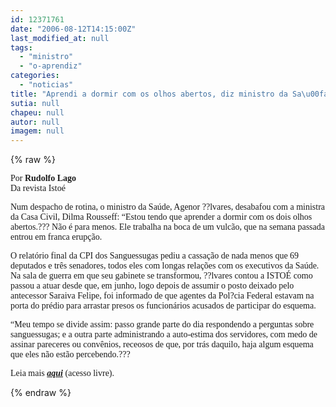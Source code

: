 ```yaml
---
id: 12371761
date: "2006-08-12T14:15:00Z"
last_modified_at: null
tags:
  - "ministro"
  - "o-aprendiz"
categories:
  - "noticias"
title: "Aprendi a dormir com os olhos abertos, diz ministro da Sa\u00fade"
sutia: null
chapeu: null
autor: null
imagem: null
---
```

{% raw %}
<p><P><FONT face=Verdana>Por <STRONG>Rudolfo Lago</STRONG><BR>Da revista Istoé</FONT></P></p>
<p><P><FONT face=Verdana>Num despacho de rotina, o ministro da Saúde, Agenor ??lvares, desabafou com a ministra da Casa Civil, Dilma Rousseff: “Estou tendo que aprender a dormir com os dois olhos abertos.??? Não é para menos. Ele trabalha na boca de um vulcão, que na semana passada entrou em franca erupção. </FONT></P></p>
<p><P><FONT face=Verdana>O relatório final da CPI dos Sanguessugas pediu a cassação de nada menos que 69 deputados e três senadores, todos eles com longas relações com os executivos da Saúde. Na sala de guerra em que seu gabinete se transformou, ??lvares contou a ISTOÉ como passou a atuar desde que, em junho, logo depois de assumir o posto deixado pelo antecessor Saraiva Felipe, foi informado de que agentes da Pol?cia Federal estavam na porta do prédio para arrastar presos os funcionários acusados de participar do esquema. </FONT></P></p>
<p><P><FONT face=Verdana>“Meu tempo se divide assim: passo grande parte do dia respondendo a perguntas sobre sanguessugas; e a outra parte administrando a auto-estima dos servidores, com medo de assinar pareceres ou convênios, receosos de que, por trás daquilo, haja algum esquema que eles não estão percebendo.???</FONT></P></p>
<p><P><FONT face=Verdana>Leia mais <STRONG><EM><FONT color=crimson><A href=\"https://www.terra.com.br/istoe/\" target=_blank>aqui</A></FONT></EM></STRONG> (acesso livre).</FONT></P> </p>
{% endraw %}